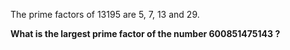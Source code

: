 The prime factors of 13195 are 5, 7, 13 and 29.

**What is the largest prime factor of the number 600851475143 ?**
